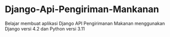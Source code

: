 # Django-Api-Pengiriman-Mankanan
Belajar membuat aplikasi Django API Pengirimanan Makanan menggunakan Django versi 4.2 dan Python versi 3.11
